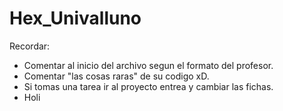 # Hex_Univalluno

Recordar:

- Comentar al inicio del archivo segun el formato del profesor.
- Comentar "las cosas raras" de su codigo xD.
- Si tomas una tarea ir al proyecto entrea y cambiar las fichas.
- Holi
